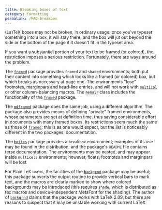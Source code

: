 ```yaml
---
title: Breaking boxes of text
category: formatting
permalink: /FAQ-breakbox
---
```


(La)TeX boxes may not be broken, in ordinary usage: once you've
typeset something into a box, it will stay there, and the box will jut
out beyond the side or the bottom of the page if it doesn't fit in the
typeset area.

If you want a substantial portion of your text to be framed (or
colored), the restriction imposes a serious restriction.
Fortunately, there are ways around the problem.

The [`framed`](https://ctan.org/pkg/framed) package provides `framed` and
`shaded` environments; both put their content into
something which looks like a framed (or colored) box, but which
breaks as necessary at page end.  The environments "lose" footnotes,
marginpars and head-line entries, and will not work with
[`multicol`](https://ctan.org/pkg/multicol) or other column-balancing macros.  The
[`memoir`](https://ctan.org/pkg/memoir) class includes the functionality of the
[`framed`](https://ctan.org/pkg/framed) package.

The [`mdframed`](https://ctan.org/pkg/mdframed) package does the same job, using a different
algorithm.  The package also provides means of defining
"private" framed environments, whose parameters are set at definition
time, thus saving considerable effort in documents with many framed
boxes.  Its restrictions seem much the same as those of
[`framed`](https://ctan.org/pkg/framed); this is as one would expect, but the list is
noticeably different in the two packages' documentation.

The [`boites`](https://ctan.org/pkg/boites) package provides a `breakbox`
environment; examples of its use may be found in the distribution, and
the package's `README` file contains terse documentation.  The
environments may be nested, and may appear inside
`multicols` environments; however, floats, footnotes and
marginpars will be lost.

For Plain TeX users, the facilities of the [`backgrnd`](https://ctan.org/pkg/backgrnd)
package may be useful; this package subverts the output routine to
provide vertical bars to mark text, and the macros are clearly marked
to show where colored backgrounds may be introduced (this requires
[`shade`](https://ctan.org/pkg/shade), which is distributed as tex macros and
device-independent MetaFont for the shading).  The author of
[`backgrnd`](https://ctan.org/pkg/backgrnd) claims that the package works with LaTeX 2.09, but
there are reasons to suspect that it may be unstable working with
current LaTeX.

